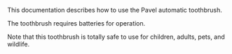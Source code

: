 This documentation describes how to use the Pavel automatic toothbrush.

The toothbrush requires batteries for operation.

Note that this toothbrush is totally safe to use for children, adults, pets, and wildlife.


